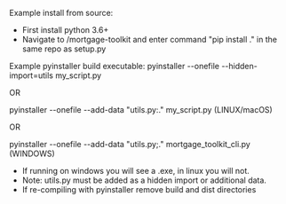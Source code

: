 Example install from source:
- First install python 3.6+
- Navigate to /mortgage-toolkit and enter command "pip install ." in the same repo as setup.py


Example pyinstaller build executable:
pyinstaller --onefile --hidden-import=utils my_script.py

OR 

pyinstaller --onefile --add-data "utils.py:." my_script.py (LINUX/macOS)

OR 

pyinstaller --onefile --add-data "utils.py;." mortgage_toolkit_cli.py (WINDOWS)

- If running on windows you will see a .exe, in linux you will not.
- Note: utils.py must be added as a hidden import or additional data.
- If re-compiling with pyinstaller remove build and dist directories